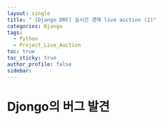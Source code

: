 ```yaml
---
layout: single
title: " [Django DRF] 실시간 경매 live auction (2)"
categories: Django
tags:
  - Python
  - Project_Live_Auction
toc: true
toc_sticky: true
author_profile: false
sidebar:
---
```

# Djongo의 버그 발견

